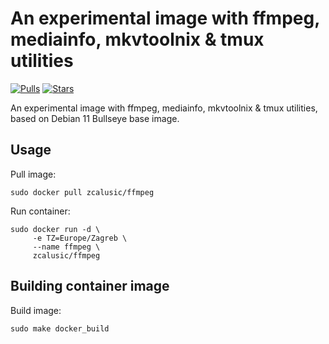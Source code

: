 # An experimental image with ffmpeg, mediainfo, mkvtoolnix & tmux utilities

[![Pulls](https://img.shields.io/docker/pulls/zcalusic/ffmpeg.svg)](https://hub.docker.com/r/zcalusic/ffmpeg/)
[![Stars](https://img.shields.io/docker/stars/zcalusic/ffmpeg.svg)](https://hub.docker.com/r/zcalusic/ffmpeg/)

An experimental image with ffmpeg, mediainfo, mkvtoolnix & tmux utilities, based on Debian 11 Bullseye base image.

## Usage

Pull image:

```
sudo docker pull zcalusic/ffmpeg
```

Run container:

```
sudo docker run -d \
     -e TZ=Europe/Zagreb \
     --name ffmpeg \
     zcalusic/ffmpeg
```

## Building container image

Build image:

```
sudo make docker_build
```
